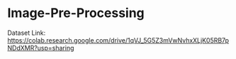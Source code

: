 # Image-Pre-Processing


Dataset Link: https://colab.research.google.com/drive/1qVJ_5G5Z3mVwNvhxXLjK05RB7pNDdXMR?usp=sharing
